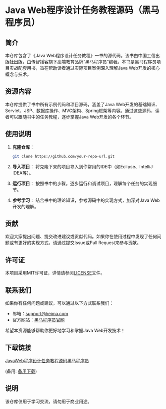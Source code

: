 # Java Web程序设计任务教程源码（黑马程序员）

## 简介

本仓库包含了《Java Web程序设计任务教程》一书的源代码。该书由中国工信出版社出版，由传智播客旗下高端教育品牌“黑马程序员”编著。本书是黑马程序员项目实战配套用书，旨在帮助读者通过实际项目案例深入理解Java Web开发的核心概念与技术。

## 资源内容

本仓库提供了书中所有示例代码和项目源码，涵盖了Java Web开发的基础知识、Servlet、JSP、数据库操作、MVC架构、Spring框架等内容。通过这些源码，读者可以跟随书中的任务教程，逐步掌握Java Web开发的各个环节。

## 使用说明

1. **克隆仓库**：
   ```bash
   git clone https://github.com/your-repo-url.git
   ```

2. **导入项目**：
   将克隆下来的项目导入到你常用的IDE中（如Eclipse、IntelliJ IDEA等）。

3. **运行项目**：
   按照书中的步骤，逐步运行和调试项目，理解每个任务的实现细节。

4. **参考学习**：
   结合书中的理论知识，参考源码中的实现方式，加深对Java Web开发的理解。

## 贡献

欢迎大家提出问题、提交改进建议或贡献代码。如果你在使用过程中发现了任何问题或有更好的实现方式，请通过提交Issue或Pull Request来参与贡献。

## 许可证

本项目采用MIT许可证，详情请参阅[LICENSE](LICENSE)文件。

## 联系我们

如果你有任何问题或建议，可以通过以下方式联系我们：

- 邮箱：support@heima.com
- 官方网站：[黑马程序员官网](https://www.heima.com)

希望本资源能够帮助你更好地学习和掌握Java Web开发技术！

## 下载链接
[JavaWeb程序设计任务教程源码黑马程序员](https://pan.quark.cn/s/6911a7eb8fcf) 

(备用: [备用下载](https://pan.baidu.com/s/13_xcLgCB8C3XaO-kaMFXWA?pwd=1234))

## 说明

该仓库仅用于学习交流，请勿用于商业用途。
